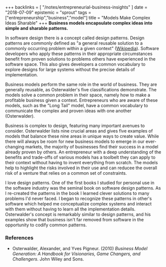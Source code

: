 +++
backlinks = [
  "/notes/entrepreneurial-business-insights"
]
date = "2018-07-09"
epistemic = "sprout"
tags = ["entrepreneurship","business","model"]
title = "Models Make Complex Ideas Sharable"
+++
**Business models encapsulate complex ideas into simple and sharable patterns.**

In software design there is a concept called design patterns.  Design patterns are commonly defined as "a general reusable solution to a commonly occurring problem within a given context" ([Wikipedia](https://en.wikipedia.org/wiki/Software_design_pattern)).  Software developers who apply these patterns in their appropriate circumstances benefit from proven solutions to problems others have experienced in the software space.  This also gives developers a common vocabulary to explore designs for large systems without the precise details of implementation.

Business models perform the same role in the world of business.  They are generally reusable, as Osterwalder's five classifications demonstrate.  The models solve a common problem in their space, namely how to make a profitable business given a context.  Entrepreneurs who are aware of these models, such as the "Long Tail" model, have a common vocabulary to communicate the complex and proven ideas with one another (Osterwalder).

Business is complex to design, featuring many important avenues to consider.  Osterwalder lists nine crucial areas and gives five examples of models that balance these nine areas in unique ways to create value.  While there will always be room for new business models to emerge in our ever-changing markets, the majority of businesses find their success in a model already proven by others.  An entrepreneur with a deep understanding of the benefits and trade-offs of various models has a toolbelt they can apply to their context without having to invent everything from scratch.  The models help to highlight the risks involved in their use and can reducee the overall risk of a venture that relies on a common set of constraints.

I love design patterns.  One of the first books I studied for personal use in the software industry was the seminal book on software design patterns.  As I re-created the patterns in the book I learned clever solutions to many problems I'd never faced.  I began to recognize these patterns in other's software which helped me conceptualize complex systems and interact with them without having to learn all the implementation details.  Osterwalder's concept is remarkably similar to design patterns, and his examples show that business isn't far removed from software in the opportunity to codify common patterns.

### References

- Osterwalder, Alexander, and Yves Pigneur. (2010) _Business Model Generation: A Handbook for Visionaries, Game Changers, and Challengers_. John Wiley and Sons.
